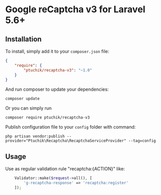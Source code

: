 # Google reCaptcha v3 for Laravel 5.6+

## Installation

To install, simply add it
to your `composer.json` file:

```json
{
    "require": {
        "ptuchik/recaptcha-v3": "~1.0"
    }
}
```

And run composer to update your dependencies:

    composer update

Or you can simply run

    composer require ptuchik/recaptcha-v3
    
Publish configuration file to your `config` folder with command:

    php artisan vendor:publish --provider="Ptuchik\Recaptcha\RecaptchaServiceProvider" --tag=config

## Usage

Use as regular validation rule "recaptcha:{ACTION}" like:

```php
    Validator::make($request->all(), [
        'g-recaptcha-response' => 'recaptcha:register'
    ]);
```
